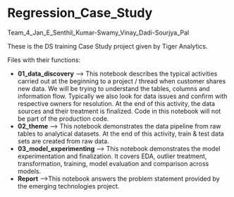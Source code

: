 # Regression_Case_Study
Team_4_Jan_E_Senthil_Kumar-Swamy_Vinay_Dadi-Sourjya_Pal

These is the DS training Case Study project given by Tiger Analytics. 


Files with their functions:
- **01_data_discovery** --> This notebook describes the typical activities carried out  at the beginning to a project / thread when customer shares new data. We will be trying to understand the tables, columns and information flow. Typically we also look for data issues and confirm with respective owners for resolution. At the end of this activity, the data sources and their treatment is finalized. Code in this notebook will not be part of the production code.
- **02_theme** --> This notebook demonstrates the data pipeline from raw tables to analytical datasets. At the end of this activity, train & test data sets are created from raw data.
- **03_model_experimenting** --> This notebook demonstrates the model experimentation and finalization. It covers EDA, outlier treatment, transformation, training, model evaluation and comparison across models.
- **Report** -->This notebook answers the problem statement provided by the emerging technologies project.
